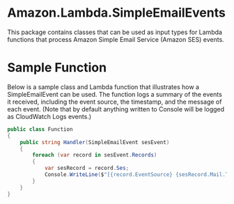 # Amazon.Lambda.SimpleEmailEvents

This package contains classes that can be used as input types for Lambda functions that process Amazon Simple Email Service (Amazon SES) events. 

# Sample Function

Below is a sample class and Lambda function that illustrates how a SimpleEmailEvent can be used. The function logs a summary of the events it received, including the event source, the timestamp, and the message of each event. (Note that by default anything written to Console will be logged as CloudWatch Logs events.)

```csharp
public class Function
{
    public string Handler(SimpleEmailEvent sesEvent)
    {
		foreach (var record in sesEvent.Records)
		{
			var sesRecord = record.Ses;
			Console.WriteLine($"[{record.EventSource} {sesRecord.Mail.Timestamp}] Subject = {sesRecord.Mail.CommonHeaders.Subject}");
		}
    }
}
```